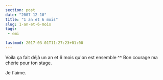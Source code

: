 ```yaml
---
section: post
date: "2007-12-10"
title: "1 an et 6 mois"
slug: 1-an-et-6-mois
tags:
 - emi

lastmod: 2017-03-01T11:27:23+01:00
---
```


Voila ça fait déjà un an et 6 mois qu'on est ensemble ^^
Bon courage ma chérie pour ton stage.

Je t'aime.
